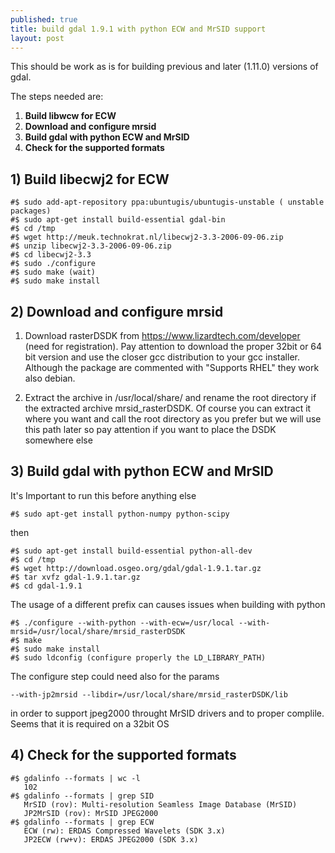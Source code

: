 ```yaml
---
published: true
title: build gdal 1.9.1 with python ECW and MrSID support
layout: post
---
```

This should be work as is for building previous and later (1.11.0) versions of gdal.

The steps needed are:

1. **Build libwcw for ECW**
1. **Download and configure mrsid**
1. **Build gdal with python ECW and MrSID**
1. **Check for the supported formats**

## 1) Build libecwj2 for ECW

~~~~~~~~~~~~~~~
#$ sudo add-apt-repository ppa:ubuntugis/ubuntugis-unstable ( unstable packages)
#$ sudo apt-get install build-essential gdal-bin
#$ cd /tmp
#$ wget http://meuk.technokrat.nl/libecwj2-3.3-2006-09-06.zip
#$ unzip libecwj2-3.3-2006-09-06.zip 
#$ cd libecwj2-3.3
#$ sudo ./configure 
#$ sudo make (wait)
#$ sudo make install
~~~~~~~~~~~~~~~~~~~~

## 2) Download and configure mrsid

1. Download rasterDSDK from https://www.lizardtech.com/developer (need for registration). Pay attention to download the proper 32bit or 64 bit version and use the closer gcc distribution to your gcc installer. Although the package are commented with "Supports RHEL" they work also debian.

1. Extract the archive in /usr/local/share/ and rename the root directory if the extracted archive mrsid_rasterDSDK. Of course you can extract it where you want and call the root directory as you prefer but we will use this path later so pay attention if you want to place the DSDK somewhere else

## 3) Build gdal with python ECW and MrSID

It's Important to run this before anything else
~~~~~~~~~~~~~~~
#$ sudo apt-get install python-numpy python-scipy 
~~~~~~~~~~~~~~~~~~~~~~~~~~~~~~
then 
~~~~~~~~~~~~~~~
#$ sudo apt-get install build-essential python-all-dev
#$ cd /tmp
#$ wget http://download.osgeo.org/gdal/gdal-1.9.1.tar.gz
#$ tar xvfz gdal-1.9.1.tar.gz
#$ cd gdal-1.9.1
~~~~~~~~~~~~~~~~~~~~~~~~
The usage of a different prefix can causes issues when building with python
~~~~~~~~~~~~~~~~~~~
#$ ./configure --with-python --with-ecw=/usr/local --with-mrsid=/usr/local/share/mrsid_rasterDSDK 
#$ make
#$ sudo make install
#$ sudo ldconfig (configure properly the LD_LIBRARY_PATH)
~~~~~~~~~~~~~~~~~~~

The configure step could need also for the params
~~~~~~~~~~~~~~~~~~~
--with-jp2mrsid --libdir=/usr/local/share/mrsid_rasterDSDK/lib
 ~~~~~~~~~~~~~~~~~~~~~~~~

in order to support jpeg2000 throught MrSID drivers and to proper complile. Seems that it is required on a 32bit OS

## 4) Check for the supported formats

~~~~~~~~~~~~~~~~
#$ gdalinfo --formats | wc -l 
   102
#$ gdalinfo --formats | grep SID
   MrSID (rov): Multi-resolution Seamless Image Database (MrSID)
   JP2MrSID (rov): MrSID JPEG2000
#$ gdalinfo --formats | grep ECW
   ECW (rw): ERDAS Compressed Wavelets (SDK 3.x)
   JP2ECW (rw+v): ERDAS JPEG2000 (SDK 3.x)
~~~~~~~~~~~~~~~~~~~